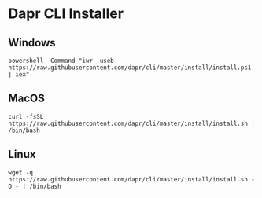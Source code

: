 # Dapr CLI Installer

## Windows

```
powershell -Command "iwr -useb https://raw.githubusercontent.com/dapr/cli/master/install/install.ps1 | iex"
```

## MacOS

```
curl -fsSL https://raw.githubusercontent.com/dapr/cli/master/install/install.sh | /bin/bash
```

## Linux

```
wget -q https://raw.githubusercontent.com/dapr/cli/master/install/install.sh -O - | /bin/bash
```